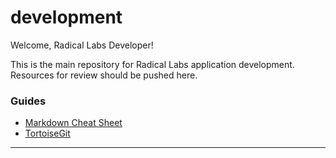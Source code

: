 # development

Welcome, Radical Labs Developer!

This is the main repository for Radical Labs application development. Resources for review should be pushed here.

### Guides
* [Markdown Cheat Sheet](./Resources/README.md)
* [TortoiseGit](./TortoiseGit/README.md)

---
